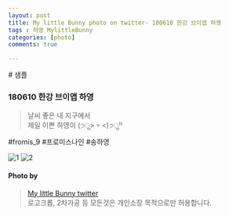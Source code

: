 ```yaml
---
layout: post
title: My little Bunny photo on twitter- 180610 한강 브이앱 하영
tags : 하영 MylittleBunny
categories: [photo]
comments: true

---
```

<div id='no_mouse' oncontextmenu="return false" ondragstart="return false" onselectstart="return false">
# 샘플 

###  180610 한강 브이앱 하영

> 날씨 좋은 내 지구에서  
제일 이쁜 하영이 (੭ु> ▿ <)੭ु⁾⁾  

#fromis_9 #프로미스나인 #송하영  

![1](https://pbs.twimg.com/media/DfUyAibV4AA0OVL.jpg)
![2](https://pbs.twimg.com/media/DfUyAibUYAACiRU.jpg)

#### Photo by
> [My little Bunny twitter](https://twitter.com/MLBunny_929)  
로고크롭, 2차가공 등 모든것은 개인소장 목적으로만 허용합니다.

</div>
